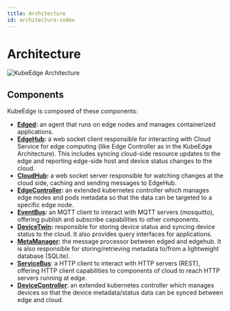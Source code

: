 ```yaml
---
title: Architecture
id: architecture-index
---
```


# Architecture

![KubeEdge Architecture](/img/kubeedge_arch.png)

## Components
KubeEdge is composed of these components:

- **[Edged](edge/edged):** an agent that runs on edge nodes and manages containerized applications.
- **[EdgeHub](edge/edgehub):** a web socket client responsible for interacting with Cloud Service for edge computing (like Edge Controller as in the KubeEdge Architecture). This includes syncing cloud-side resource updates to the edge and reporting edge-side host and device status changes to the cloud.
- **[CloudHub](cloud/cloudhub):** a web socket server responsible for watching changes at the cloud side, caching and sending messages to EdgeHub.
- **[EdgeController](cloud/edge_controller):** an extended kubernetes controller which manages edge nodes and pods metadata so that the data can be targeted to a specific edge node.
- **[EventBus](edge/eventbus):** an MQTT client to interact with MQTT servers (mosquitto), offering publish and subscribe capabilities to other components.
- **[DeviceTwin](edge/devicetwin):** responsible for storing device status and syncing device status to the cloud. It also provides query interfaces for applications.
- **[MetaManager](edge/metamanager):** the message processor between edged and edgehub. It is also responsible for storing/retrieving metadata to/from a lightweight database (SQLite).
- **[ServiceBus](edge/servicebus)**: a HTTP client to interact with HTTP servers (REST), offering HTTP client capabilities to components of cloud to reach HTTP servers running at edge.
- **[DeviceController](cloud/device_controller)**: an extended kubernetes controller which manages devices so that the device metadata/status data can be synced between edge and cloud.
